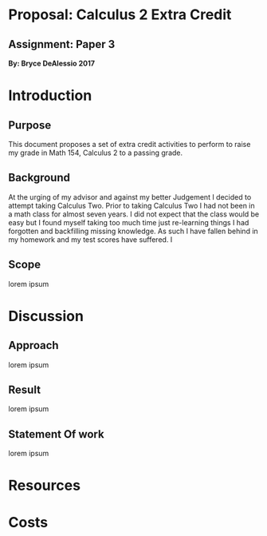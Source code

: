 Proposal: Calculus 2 Extra Credit
=================================
Assignment: Paper 3
--------------------

**By: Bryce DeAlessio <c> 2017**

# Introduction
## Purpose
This document proposes a set of extra credit activities to perform to raise my grade in Math 154,
Calculus 2 to a passing grade.

## Background
At the urging of my advisor and against my better Judgement I decided to attempt taking Calculus Two.
Prior to taking Calculus Two I had not been in a math class for almost seven years. I did not expect
that the class would be easy but I found myself taking too much time just re-learning things I had
forgotten and backfilling missing knowledge. As such I have fallen behind in my homework and my test scores have suffered. I 

## Scope
lorem ipsum

# Discussion
## Approach
lorem ipsum

## Result
lorem ipsum

## Statement Of work
lorem ipsum

# Resources

# Costs

